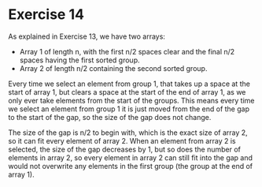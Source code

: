 # Exercise 14

As explained in Exercise 13, we have two arrays:
- Array 1 of length n, with the first n/2 spaces clear and the final n/2 spaces having the first sorted group.
- Array 2 of length n/2 containing the second sorted group.

Every time we select an element from group 1, that takes up a space at the start of array 1, but clears a space at the start of the end of array 1, as we only ever take elements from the start of the groups. This means every time we select an element from group 1 it is just moved from the end of the gap to the start of the gap, so the size of the gap does not change.

The size of the gap is n/2 to begin with, which is the exact size of array 2, so it can fit every element of array 2. When an element from array 2 is selected, the size of the gap decreases by 1, but so does the number of elements in array 2, so every element in array 2 can still fit into the gap and would not overwrite any elements in the first group (the group at the end of array 1).